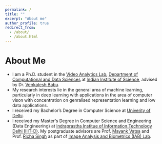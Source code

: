 ```yaml
---
permalink: /
title: ""
excerpt: "About me"
author_profile: true
redirect_from: 
  - /about/
  - /about.html
---
```




# About Me
* I am a Ph.D. student in the [Video Analytics Lab](http://val.serc.iisc.ernet.in/valweb/), [Department of Computational and Data Sciences](http://cds.iisc.ac.in/) at [Indian Institute of Science](https://iisc.ac.in/), advised by Dr. [Venkatesh Babu](http://cds.iisc.ac.in/faculty/venky/).
* My research interests lie in the general area of machine learning, particularly in deep learning with applications in the area of computer vison with concentration on genralised representation learning and low data applications.
* I received my Bachelor’s Degree in Computer Science at [Univerity of Delhi](http://www.du.ac.in/du/).
* I received my Master's Degree in Computer Science and Engineering (Data Engineering) at [Indraprastha Institue of Information Technology Delhi (IIIT-D)](https://www.iiitd.ac.in/). My postgraduate advisors are Prof. [Mayank Vatsa](http://home.iitj.ac.in/~mvatsa/) and Prof. [Richa Singh](http://home.iitj.ac.in/~richa/) as part of [Image Analysis and Biometrics (IAB) Lab](http://iab-rubric.org/index.html).
